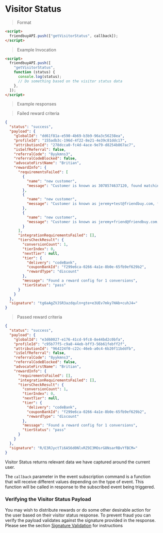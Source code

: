 # Visitor Status

> Format

```html
<script>
  friendbuyAPI.push(["getVisitorStatus", callback]);
</script>
```

> Example Invocation

```html
<script>
  friendbuyAPI.push([
    "getVisitorStatus",
    function (status) {
      console.log(status);
      // Do something based on the visitor status data
    },
  ]);
</script>
```

> Example responses

> Failed reward criteria

```json
{
  "status": "success",
  "payload": {
    "globalId": "dd61f81a-e590-4b69-b3b9-96a3c56238ea",
    "profileId": "155adb3c-196d-4f22-8e21-4e39c81ddc17",
    "attributionId": "278dcca0-fc4d-4ace-9e79-d8254b867ac7",
    "isSelfReferral": false,
    "referralCode": "8yykmns3",
    "referralCodeBlocked": false,
    "advocateFirstName": "Britian",
    "rewardInfo": {
      "requirementsFailed": [
        {
          "name": "new customer",
          "message": "Customer is known as 3078574637120, found matching purchase: 2112707199040"
        },
        {
          "name": "new customer",
          "message": "Customer is known as jeremy+test@friendbuy.com, found matching purchase: 2112707199040, 987398472938749, 780927840912740, 98279871294"
        },
        {
          "name": "new customer",
          "message": "Customer is known as jeremy+friend@friendbuy.com, found matching purchase: 2112710377536"
        }
      ],
      "integrationRequirementsFailed": [],
      "tiersCheckResult": {
        "conversionCount": 1,
        "tierIndex": 0,
        "nextTier": null,
        "tier": {
          "delivery": "codeBank",
          "couponBankId": "f299e6ca-0266-4a1e-8b0e-65fb9ef629b2",
          "rewardType": "discount"
        },
        "message": "Found a reward config for 1 conversions",
        "tierStatus": "pass"
      }
    }
  },
  "signature": "tg6aAgZVJSR3azdquln+gte+e3UEv7mky7HAb+cuhJ4="
}
```

> Passed reward criteria

```json
{
  "status": "success",
  "payload": {
    "globalId": "e3d60027-e176-41cd-9fc8-8e44bd2c0bfa",
    "profileId": "c95b77f5-c9a8-44eb-bff3-56b61febff2f",
    "attributionId": "964224f0-c22c-46eb-a0c4-6b20f11bddfb",
    "isSelfReferral": false,
    "referralCode": "8yykmns3",
    "referralCodeBlocked": false,
    "advocateFirstName": "Britian",
    "rewardInfo": {
      "requirementsFailed": [],
      "integrationRequirementsFailed": [],
      "tiersCheckResult": {
        "conversionCount": 1,
        "tierIndex": 0,
        "nextTier": null,
        "tier": {
          "delivery": "codeBank",
          "couponBankId": "f299e6ca-0266-4a1e-8b0e-65fb9ef629b2",
          "rewardType": "discount"
        },
        "message": "Found a reward config for 1 conversions",
        "tierStatus": "pass"
      }
    }
  },
  "signature": "R/E3RJyctTi6A56d0NlvRZ9I3MOsrG8NsarRBvYfBCM="
}
```

Visitor Status returns relevant data we have captured around the current user.

The `callback` parameter in the event subscription command is a function that will receive different values depending on the type of event.
This function will be called in response to the subscribed event being triggered.

### Verifying the Visitor Status Payload

You may wish to distribute rewards or do some other desirable action for the user based on their visitor status response.
To prevent fraud you can verify the payload validates against the signature provided in the response. Please see the section
<a href="#signature-validation">Signature Validation</a> for instructions
